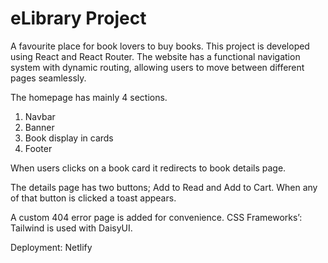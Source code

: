 # eLibrary Project

A favourite place for book lovers to buy books.
This project is developed using React and React Router. The website has a functional navigation system with dynamic routing, allowing users to move between different pages seamlessly.

The homepage has mainly 4 sections.

1. Navbar
2. Banner
3. Book display in cards
4. Footer

When users clicks on a book card it redirects to book details page.

The details page has two buttons; Add to Read and Add to Cart.
When any of that button is clicked a toast appears.

A custom 404 error page is added for convenience.
CSS Frameworks’: Tailwind is used with DaisyUI.

Deployment: Netlify
